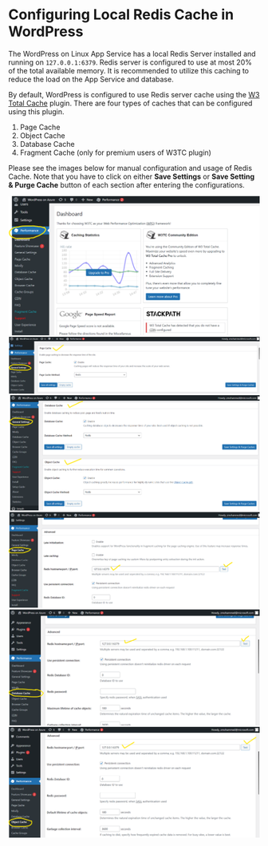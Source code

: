 # Configuring Local Redis Cache in WordPress

The WordPress on Linux App Service has a local Redis Server installed and running on `127.0.0.1:6379`. Redis server is configured to use at most 20% of the total available memory. It is recommended to utilize this caching to reduce the load on the App Service and database.

By default, WordPress is configured to use Redis server cache using the [W3 Total Cache](https://wordpress.org/plugins/w3-total-cache/) plugin. There are four types of caches that can be configured using this plugin.

1. Page Cache
1. Object Cache
1. Database Cache
1. Fragment Cache (only for premium users of W3TC plugin)

Please see the images below for manual configuration and usage of Redis Cache.  Note that you have to click on either **Save Settings** or **Save Setting & Purge Cache** button of each section after entering the configurations.

![Redis Cache Configuration](./media/local_redis_cache_1.png)
![Redis Cache Configuration](./media/local_redis_cache_2.png)
![Redis Cache Configuration](./media/local_redis_cache_3.png)
![Redis Cache Configuration](./media/local_redis_cache_4.png)
![Redis Cache Configuration](./media/local_redis_cache_5.png)
![Redis Cache Configuration](./media/local_redis_cache_6.png)
